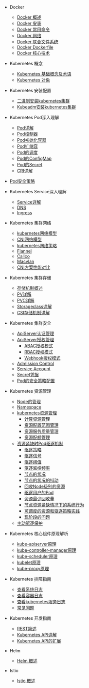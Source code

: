 * Docker
  * [Docker 概述](docker/01.overview.md)
  * [Docker 安装](docker/02.deploy.md)
  * [Docker 常用命令](docker/03.commands.md)
  * [Docker 网络](docker/04.network.md)
  * [Docker 联合文件系统](docker/05.unionfs.md)
  * [Docker Dockerfile](docker/06.dockerfile.md)
  * [Docker 核心技术](docker/07.component.md)

* Kubernetes 概念
  * [Kubernetes 基础概念及术语](kubernetes/concepts/01.concepts.md)
  * [Kubernetes 对象](kubernetes/concepts/02.objects.md)

* Kubernetes 安装配置
  * [二进制安装kubernetes集群](kubernetes/deploy/01.binary.md)
  * [Kubeadm安装kubernetes集群](kubernetes/deploy/02.kubeadm.md)

* Kubernetes Pod深入理解
  * [Pod详解](kubernetes/workload/01.pod.md)
  * [Pod控制器](kubernetes/workload/02.pod-controller.md)
  * [Pod初始化容器](kubernetes/workload/03.initcontainer.md)
  * [Pod扩缩容](kubernetes/workload/04.scaler.md)
  * [Pod的调度](kubernetes/workload/05.scheduler.md)
  * [Pod的ConfigMap](kubernetes/workload/06.configmap.md)
  * [Pod的Secret](kubernetes/workload/07.secret.md)
  * [CRI详解](kubernetes/workload/08.cri.md)
* [Pod安全策略](kubernetes/workload/09.psp.md)
  
* Kubernetes Service深入理解
  * [Service详解](kubernetes/service/01.service.md)
  * [DNS](kubernetes/service/02.dns.md)
  * [Ingress](kubernetes/service/03.ingress.md)
  
* Kubernetes 集群网络
  * [kubernetes网络模型](kubernetes/network/01.model.md)
  * [CNI网络模型](kubernetes/network/02.cni.md)
  * [kubernetes网络策略](kubernetes/network/03.policy.md)
  * [Flannel](kubernetes/network/04.flannel.md)
  * [Calico](kubernetes/network/05.calico.md)
  * [Macvlan](kubernetes/network/06.macvlan.md)
  * [CNI方案性能对比](kubernetes/network/07.comparison.md)

* Kubernetes 集群存储
  * [存储机制概述](kubernetes/configuration.md)
  * [PV详解](kubernetes/themes.md)
  * [PVC详解](kubernetes/plugins.md)
  * [Storageclass详解](kubernetes/write-a-plugin.md)
  * [CSI存储机制详解](kubernetes/markdown.md)

* Kubernetes 集群安全
  * [ApiServer认证管理](kubernetes/configuration.md)
  * [ApiServer授权管理](kubernetes/themes.md)
    * [ABAC授权模式](kubernetes/themes.md)
    * [RBAC授权模式](kubernetes/themes.md)
    * [Webhook授权模式](kubernetes/themes.md)
  * [Admission Control](kubernetes/plugins.md)
  * [Service Account](kubernetes/write-a-plugin.md)
  * [Secret凭据](kubernetes/markdown.md)
  * [Pod的安全策略配置](kubernetes/language-highlight.md)

* Kubernetes 资源管理
  * [Node的管理](kubernetes/configuration.md)
  * [Namespace](kubernetes/configuration.md)
  * [kubernetes资源管理](kubernetes/configuration.md)
    * [计算资源管理](kubernetes/configuration.md)
    * [资源配置范围管理](kubernetes/configuration.md)
    * [资源服务质量管理](kubernetes/configuration.md)
    * [资源配额管理](kubernetes/configuration.md)
  * [资源紧缺时Pod驱逐机制](kubernetes/themes.md)
    * [驱逐策略](kubernetes/configuration.md)
    * [驱逐信号](kubernetes/configuration.md)
    * [驱逐阈值](kubernetes/configuration.md)
    * [驱逐监控频率](kubernetes/configuration.md)
    * [节点的状况](kubernetes/configuration.md)
    * [节点的状况的抖动](kubernetes/configuration.md)
    * [回收Node级别的资源](kubernetes/configuration.md)
    * [驱逐用户的Pod](kubernetes/configuration.md)
    * [资源最少回收量](kubernetes/configuration.md)
    * [节点资源紧缺情况下的系统行为](kubernetes/configuration.md)
    * [可调度的资源和驱逐策略实践](kubernetes/configuration.md)
    * [现阶段的问题](kubernetes/configuration.md)
  * [主动驱逐保护](kubernetes/plugins.md)

* Kubernetes 核心组件原理解析
  * [kube-apiserver原理](kubernetes/configuration.md)
  * [kube-controller-manager原理](kubernetes/themes.md)
  * [kube-scheduler原理](kubernetes/plugins.md)
  * [kubelet原理](kubernetes/write-a-plugin.md)
  * [kube-proxy原理](kubernetes/markdown.md)

* Kubernetes 排障指南
  * [查看系统日志](kubernetes/troubleshooting/system.md)
  * [查看容器日志](kubernetes/troubleshooting/logs.md)
  * [查看kubernetes服务日志](kubernetes/troubleshooting/k8s.md)
  * [常见问题](kubernetes/troubleshooting/error.md)

* Kubernetes 开发指南
  * [REST简述](kubernetes/configuration.md)
  * [Kubernetes API详解](kubernetes/themes.md)
  * [Kubernetes API的扩展](kubernetes/plugins.md)

* Helm
  * [Helm 概述](helm/01.overview.md)

* Istio
  * [Istio 概述](istio/01.overview.md)

